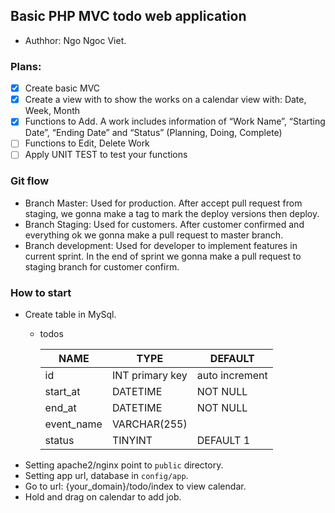 ## Basic PHP MVC todo web application

- Authhor: Ngo Ngoc Viet.

### Plans:
- [x] Create basic MVC
- [x] Create a view with to show the works on a calendar view with: Date, Week, Month
- [x] Functions to Add. A work includes information of “Work Name”, “Starting Date”, “Ending Date” and “Status” (Planning, Doing, Complete)
- [ ] Functions to Edit, Delete Work
- [ ] Apply UNIT TEST to test your functions

### Git flow
* Branch Master: Used for production. After accept pull request from staging, we gonna make a tag to mark the deploy versions then deploy.
* Branch Staging: Used for customers. After customer confirmed and everything ok we gonna make a pull request to master branch.
* Branch development: Used for developer to implement features in current sprint. In the end of sprint we gonna make a pull request to staging branch for customer confirm.

### How to start
* Create table in MySql.
    * todos

        | NAME       	| TYPE            	| DEFAULT        	|
        |------------	|-----------------	|----------------	|
        | id         	| INT primary key 	| auto increment 	|
        | start_at   	| DATETIME        	| NOT NULL       	|
        | end_at     	| DATETIME        	| NOT NULL       	|
        | event_name 	| VARCHAR(255)    	|                	|
        | status     	| TINYINT         	| DEFAULT 1      	|
* Setting apache2/nginx point to `public` directory.
* Setting app url, database in `config/app`.
* Go to url: {your_domain}/todo/index to view calendar.
* Hold and drag on calendar to add job.
